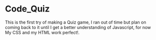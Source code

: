 # Code_Quiz
This is the first try of making a Quiz game, I ran out of time but plan on coming back to it until I get a better understanding of Javascript, for now My CSS and my HTML work perfect!.